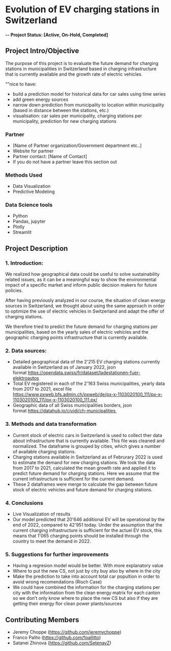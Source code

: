 # Evolution of EV charging stations in Switzerland

#### -- Project Status: [Active, On-Hold, Completed]

## Project Intro/Objective
The purpose of this project is to evaluate the future demand for charging stations in municipalities in Switzerland based in charging infrastructure that is currently available and the growth rate of electric vehicles. 

""nice to have: 
- build a prediction model for historical data for car sales using time series
- add green energy sources
- narrow down prediction from municipality to location within municipality (based in distance between the stations, etc.)
- visualisation: car sales per municipality, charging stations per municipality, prediction for new charging stations
 
### Partner
* [Name of Partner organization/Government department etc..]
* Website for partner
* Partner contact: [Name of Contact]
* If you do not have a partner leave this section out

### Methods Used
* Data Visualization
* Predictive Modeling

### Data Science tools
* Python
* Pandas, jupyter
* Plotly 
* Streamlit 

## Project Description
### 1. Introduction:
We realized how geographical data could be useful to solve sustainability related issues, as it can be a meaningful way to show the environmental impact of a specific market and inform public decision makers for future policies.

After having previously analyzed in our course, the situation of clean energy sources in Switzerland, we thought about using the same approach in order to optimize the use of electric vehicles in Switzerland and adapt the offer of charging stations.

We therefore tried to predict the future demand for charging stations per municipalities, based on the yearly sales of electric vehicles and the geographic charging points infrastructure that is currently available.

### 2. Data sources:
- Detailed geographical data of the 2'215 EV charging stations currently available in Switzerland as of January 2022, json format https://opendata.swiss/fr/dataset/ladestationen-fuer-elektroautos
- Total EV registered in each of the 2'163 Swiss municipalities, yearly data from 2017 to 2021, excel file https://www.pxweb.bfs.admin.ch/pxweb/de/px-x-1103020100_111/px-x-1103020100_111/px-x-1103020100_111.px/
- Geographic data of all Swiss municipalities borders, json format https://datahub.io/cividi/ch-municipalities 

### 3. Methods and data transformation
- Current stock of electric cars in Switzerland is used to collect ther data about infrastructure that is currently available. This file was cleaned and normalized. The dataframe is grouped by cities, which gives a number of available charging stations.
- Charging stations available in Switzerland as of Februrary 2022 is used to estimate the demand for new charging stations. We took the data from 2017 to 2021, calculated the mean growth rate and applied it to predict future demand for charging stations. Here we assume that the current infrastructure is sufficient for the current demand. 
- These 2 dataframes were merge to calculate the gap between future stock of electric vehicles and future demand for charging stations.

### 4. Conclusions
   - Live Visualization of results
   - Our model predicted that 20'646 additional EV will be operational by the end of 2022, compared to 42'951 today. Under the assumption that the current charging infrastructure is sufficient for the actuel EV stock, this means that 1'065 charging points should be installed through the country to meet the demand in 2022.

### 5. Suggestions for further improvements
   - Having a regresion model would be better. With more explanatory value
   - Where to put the new CS, not just by city buy also by where in the city
   - Make the prediction to take into account total car popultion in order to avoid wrong recomendations (Risch Case)
   - We could have combined the information for the charging stations per city with the information from the clean energy matrix for each canton so we don’t only know where to place the new CS but also if they are getting their energy flor clean power plants/sources

## Contributing Members

 - Jeremy Choppe (https://github.com/jeremychoppe)
 - Franco Palito (https://github.com/fpallitto)
 - Satanei Zhinova (https://github.com/SetenayZ)

